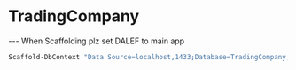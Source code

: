 # TradingCompany
--- When Scaffolding plz set DALEF to main app

```bash
Scaffold-DbContext "Data Source=localhost,1433;Database=TradingCompany;User ID=sa;Password=<YourStr0ng!Pass456>;Encrypt=True;TrustServerCertificate=True;MultipleActiveResultSets=True" Microsoft.EntityFrameworkCore.SqlServer -Context TradCompCtx -ContextDir Data -f -OutputDir Models -DataAnnotations
```
